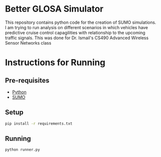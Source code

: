 # Better GLOSA Simulator

This repository contains python code for the creation of SUMO simulations. I am trying to run analysis on different scenarios in which vehicles have predictive cruise control capagilities with relationship to the upcoming traffic signals. This was done for Dr. Ismail's CS490 Advanced Wireless Sensor Networks class

# Instructions for Running

## Pre-requisites

- [Python](https://www.python.org/)
- [SUMO](https://sumo.dlr.de/docs/Installing/index.html)

## Setup

```bash
pip install -r requirements.txt
```

## Running

```bash
python runner.py
```
